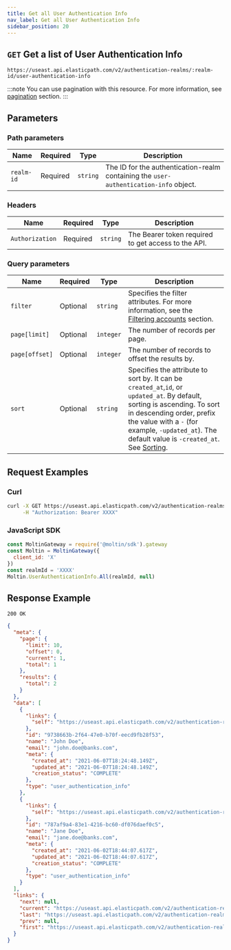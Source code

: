 ```yaml
---
title: Get all User Authentication Info
nav_label: Get all User Authentication Info
sidebar_position: 20
---
```



## `GET` Get a list of User Authentication Info

```http
https://useast.api.elasticpath.com/v2/authentication-realms/:realm-id/user-authentication-info
```

:::note
You can use pagination with this resource. For more information, see [pagination](/guides/Getting-Started/pagination) section.
:::

## Parameters

### Path parameters

| Name | Required | Type | Description |
| --- | --- | --- | --- |
| `realm-id` | Required | `string` | The ID for the authentication-realm containing the `user-authentication-info` object. |

### Headers

| Name | Required | Type | Description |
| --- | --- | --- | --- |
| `Authorization` | Required | `string` | The Bearer token required to get access to the API.

### Query parameters

| Name | Required | Type | Description |
| --- | --- | --- | --- |
| `filter` | Optional | `string` | Specifies the filter attributes. For more information, see the [Filtering accounts](/docs/commerce-cloud/accounts/using-account-management-api/account-management-api-overview#filtering) section. |
| `page[limit]`  | Optional | `integer` | The number of records per page.                                                                                         |
| `page[offset]` | Optional | `integer` | The number of records to offset the results by.                                                                         |
| `sort`   | Optional | `string` | Specifies the attribute to sort by. It can be `created_at`,`id`, or `updated_at`. By default, sorting is ascending. To sort in descending order, prefix the value with a `-` (for example, `-updated_at`). The default value is `-created_at`. See [Sorting](/guides/Getting-Started/api-overview/sorting). |

## Request Examples

### Curl

```bash
curl -X GET https://useast.api.elasticpath.com/v2/authentication-realms/:realm-id/user-authentication-info/ \
     -H "Authorization: Bearer XXXX"
```

### JavaScript SDK

```javascript
const MoltinGateway = require('@moltin/sdk').gateway
const Moltin = MoltinGateway({
  client_id: 'X'
})
const realmId = 'XXXX'
Moltin.UserAuthenticationInfo.All(realmId, null)
```

## Response Example

`200 OK`


```json
{
  "meta": {
    "page": {
      "limit": 10,
      "offset": 0,
      "current": 1,
      "total": 1
    },
    "results": {
      "total": 2
    }
  },
  "data": [
    {
      "links": {
        "self": "https://useast.api.elasticpath.com/v2/authentication-realms/b6cf44b5-5d52-46b8-ae6f-7f28847fb269/user-authentication-info/9738663b-2f64-47e0-b70f-eecd9fb28f53"
      },
      "id": "9738663b-2f64-47e0-b70f-eecd9fb28f53",
      "name": "John Doe",
      "email": "john.doe@banks.com",
      "meta": {
        "created_at": "2021-06-07T18:24:48.149Z",
        "updated_at": "2021-06-07T18:24:48.149Z",
        "creation_status": "COMPLETE"
      },
      "type": "user_authentication_info"
    },
    {
      "links": {
        "self": "https://useast.api.elasticpath.com/v2/authentication-realms/b6cf44b5-5d52-46b8-ae6f-7f28847fb269/user-authentication-info/787af9a4-83e1-4216-bc60-df076daef0c5"
      },
      "id": "787af9a4-83e1-4216-bc60-df076daef0c5",
      "name": "Jane Doe",
      "email": "jane.doe@banks.com",
      "meta": {
        "created_at": "2021-06-02T18:44:07.617Z",
        "updated_at": "2021-06-02T18:44:07.617Z",
        "creation_status": "COMPLETE"
      },
      "type": "user_authentication_info"
    }
  ],
  "links": {
    "next": null,
    "current": "https://useast.api.elasticpath.com/v2/authentication-realms/b6cf44b5-5d52-46b8-ae6f-7f28847fb269/user-authentication-info?page%5Blimit%5D=10&page%5Boffset%5D=0",
    "last": "https://useast.api.elasticpath.com/v2/authentication-realms/b6cf44b5-5d52-46b8-ae6f-7f28847fb269/user-authentication-info?page%5Blimit%5D=10&page%5Boffset%5D=0",
    "prev": null,
    "first": "https://useast.api.elasticpath.com/v2/authentication-realms/b6cf44b5-5d52-46b8-ae6f-7f28847fb269/user-authentication-info?page%5Blimit%5D=10&page%5Boffset%5D=0"
  }
}
```
